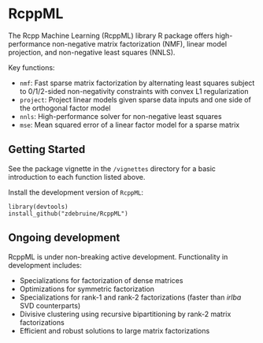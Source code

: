 # RcppML

The Rcpp Machine Learning (RcppML) library R package offers high-performance non-negative matrix factorization (NMF), linear model projection, and non-negative least squares (NNLS).

Key functions:

* `nmf`: Fast sparse matrix factorization by alternating least squares subject to 0/1/2-sided non-negativity constraints with convex L1 regularization
* `project`: Project linear models given sparse data inputs and one side of the orthogonal factor model
* `nnls`: High-performance solver for non-negative least squares 
* `mse`: Mean squared error of a linear factor model for a sparse matrix

## Getting Started

See the package vignette in the `/vignettes` directory for a basic introduction to each function listed above.

Install the development version of `RcppML`:

```{R}
library(devtools)
install_github("zdebruine/RcppML")
```

## Ongoing development

RcppML is under non-breaking active development. Functionality in development includes:

* Specializations for factorization of dense matrices
* Optimizations for symmetric factorization
* Specializations for rank-1 and rank-2 factorizations (faster than _irlba_ SVD counterparts)
* Divisive clustering using recursive bipartitioning by rank-2 matrix factorizations
* Efficient and robust solutions to large matrix factorizations
